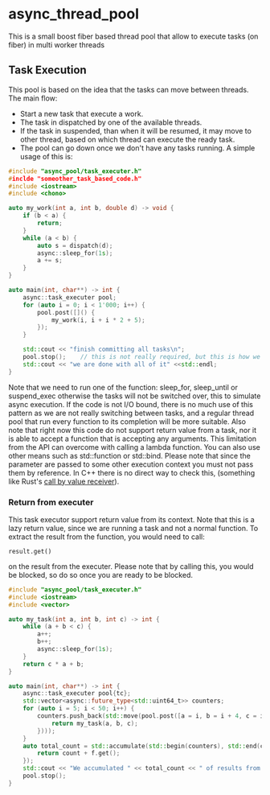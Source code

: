 # async_thread_pool
This is a small boost fiber based thread pool that allow to execute tasks (on fiber) in multi worker threads

## Task Execution
This pool is based on the idea that the tasks can move between threads.
The main flow:
- Start a new task that execute a work.
- The task in dispatched by one of the available threads.
- If the task in suspended, than when it will be resumed, it may move to other thread, based on which thread can execute the ready task.
- The pool can go down once we don't have any tasks running.
A simple usage of this is:
```cpp
#include "async_pool/task_executer.h"
#inclde "someother_task_based_code.h"
#include <iostream>
#include <chono>

auto my_work(int a, int b, double d) -> void {
    if (b < a) {
        return;
    }
    while (a < b) {
        auto s = dispatch(d);
        async::sleep_for(1s);
        a += s;
    }
}

auto main(int, char**) -> int {
    async::task_executer pool;
    for (auto i = 0; i < 1'000; i++) {
        pool.post([]() {
            my_work(i, i + i * 2 + 5);
        });
    }

    std::cout << "finish committing all tasks\n";
    pool.stop();    // this is not really required, but this is how we will see the next printout
    std::cout << "we are done with all of it" <<std::endl;
}

```
Note that we need to run one of the function: sleep_for, sleep_until or suspend_exec otherwise the tasks will not be switched over, this to simulate async execution.
If the code is not I/O bound, there is no much use of this pattern as we are not really switching between tasks, and a regular thread pool that run every function to its completion will be more suitable.
Also note that right now this code do not support return value from a task, nor it is able to accept a function that is accepting any arguments. This limitation from the API can overcome with calling a lambda function.
You can also use other means such as std::function or std::bind. Please note that since the parameter are passed to some other execution context you must not pass them by reference. 
In C++ there is no direct way to check this, (something like Rust's [call by value receiver](https://doc.rust-lang.org/std/ops/trait.FnOnce.html)).
### Return from executer
This task executor support return value from its context.
Note that this is a lazy return value, since we are running a task and not a normal function.
To extract the result from the function, you would need to call:
```
result.get()
```
on the result from the executer.
Please note that by calling this, you would be blocked, so do so once you are ready to be blocked.
```cpp
#include "async_pool/task_executer.h"
#include <iostream>
#include <vector>

auto my_task(int a, int b, int c) -> int {
    while (a + b < c) {
        a++;
        b++;
        async::sleep_for(1s);
    }
    return c * a + b;
}

auto main(int, char**) -> int {
    async::task_executer pool{tc};
    std::vector<async::future_type<std::uint64_t>> counters;
    for (auto i = 5; i < 50; i++) {
        counters.push_back(std::move(pool.post([a = i, b = i + 4, c = i * 5]() {
            return my_task(a, b, c);
        })));
    }
    auto total_count = std::accumulate(std::begin(counters), std::end(counters), 0, [](auto&& count, auto&& f) {
        return count + f.get();
    });
    std::cout << "We accumulated " << total_count << " of results from all the tasks\n";
    pool.stop();
}

```

